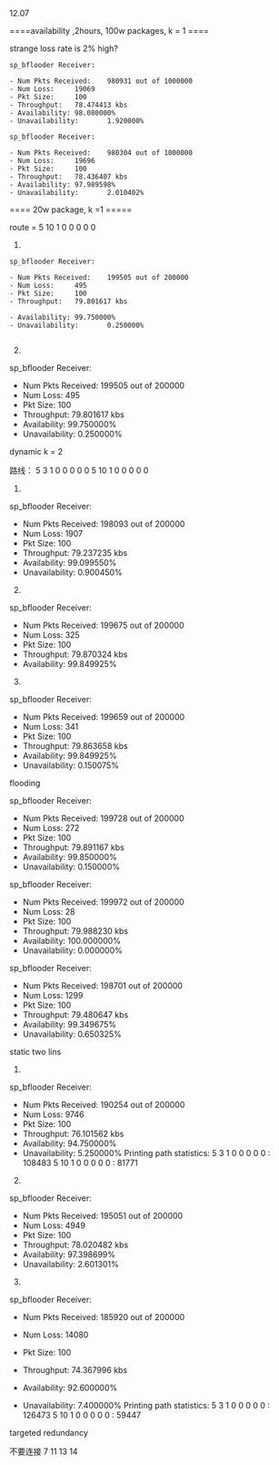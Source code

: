12.07 



====availability ,2hours, 100w packages, k = 1 ====

strange loss rate is 2% high?

```
sp_bflooder Receiver:

- Num Pkts Received:    980931 out of 1000000
- Num Loss:     19069
- Pkt Size:     100
- Throughput:   78.474413 kbs
- Availability: 98.080000%
- Unavailability:       1.920000%
```

```
sp_bflooder Receiver:

- Num Pkts Received:    980304 out of 1000000
- Num Loss:     19696
- Pkt Size:     100
- Throughput:   78.436407 kbs
- Availability: 97.989598%
- Unavailability:       2.010402%

```



==== 20w package, k =1 =====

route = 5 10 1 0 0 0 0 0 

1.

```
sp_bflooder Receiver:

- Num Pkts Received:    199505 out of 200000
- Num Loss:     495
- Pkt Size:     100
- Throughput:   79.801617 kbs

- Availability: 99.750000%
- Unavailability:       0.250000%


```

2.

sp_bflooder Receiver:
- Num Pkts Received:    199505 out of 200000
- Num Loss:     495
- Pkt Size:     100
- Throughput:   79.801617 kbs
- Availability: 99.750000%
- Unavailability:       0.250000%



dynamic k = 2

路线： 5 3 1 0 0 0 0 0      5 10 1 0 0 0 0 0 

1.

sp_bflooder Receiver:
- Num Pkts Received:    198093 out of 200000
- Num Loss:     1907
- Pkt Size:     100
- Throughput:   79.237235 kbs
- Availability: 99.099550%
- Unavailability:       0.900450%



2.

sp_bflooder Receiver:
- Num Pkts Received:    199675 out of 200000
- Num Loss:     325
- Pkt Size:     100
- Throughput:   79.870324 kbs
- Availability: 99.849925%



3.

sp_bflooder Receiver:
- Num Pkts Received:    199659 out of 200000
- Num Loss:     341
- Pkt Size:     100
- Throughput:   79.863658 kbs
- Availability: 99.849925%
- Unavailability:       0.150075%



flooding

sp_bflooder Receiver:
- Num Pkts Received:    199728 out of 200000
- Num Loss:     272
- Pkt Size:     100
- Throughput:   79.891167 kbs
- Availability: 99.850000%
- Unavailability:       0.150000%



sp_bflooder Receiver:
- Num Pkts Received:    199972 out of 200000
- Num Loss:     28
- Pkt Size:     100
- Throughput:   79.988230 kbs
- Availability: 100.000000%
- Unavailability:       0.000000%



sp_bflooder Receiver:
- Num Pkts Received:    198701 out of 200000
- Num Loss:     1299
- Pkt Size:     100
- Throughput:   79.480647 kbs
- Availability: 99.349675%
- Unavailability:       0.650325%





static two lins

1.

sp_bflooder Receiver:
- Num Pkts Received:    190254 out of 200000
- Num Loss:     9746
- Pkt Size:     100
- Throughput:   76.101562 kbs
- Availability: 94.750000%
- Unavailability:       5.250000%
Printing path statistics:
5 3 1 0 0 0 0 0 : 108483
5 10 1 0 0 0 0 0 : 81771

2.

sp_bflooder Receiver:
- Num Pkts Received:    195051 out of 200000
- Num Loss:     4949
- Pkt Size:     100
- Throughput:   78.020482 kbs
- Availability: 97.398699%
- Unavailability:       2.601301%



3.

sp_bflooder Receiver:
- Num Pkts Received:    185920 out of 200000
- Num Loss:     14080
- Pkt Size:     100
- Throughput:   74.367996 kbs

- Availability: 92.600000%
- Unavailability:       7.400000%
Printing path statistics:
5 3 1 0 0 0 0 0 : 126473
5 10 1 0 0 0 0 0 : 59447



targeted redundancy

不要连接 7 11 13 14





